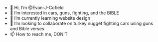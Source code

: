 - 👋 Hi, I’m @Evan-J-Cofield
- 👀 I’m interested in cars, guns, fighting, and the BIBLE
- 🌱 I’m currently learning website design
- 💞️ I’m looking to collaborate on turkey nugget fighting cars using guns and Bible verses
- 📫 How to reach me, DON'T

<!---
Evan-J-Cofield/Evan-J-Cofield is a ✨ special ✨ repository because its `README.md` (this file) appears on your GitHub profile.
You can click the Preview link to take a look at your changes.
--->
